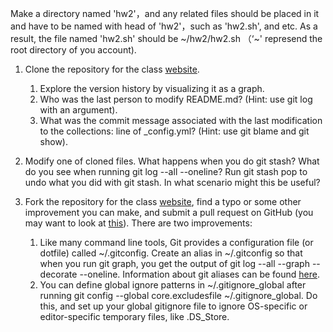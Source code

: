 Make a directory named 'hw2'，and any related files should be placed in it and have to be named with head of 'hw2'，such as 'hw2.sh', and etc. As a result, the file named 'hw2.sh' should be \~/hw2/hw2.sh （‘~' represend the root directory of you account).

1. Clone the repository for the class [website](https://github.com/LeeWilli/emmbedded_development).
    1. Explore the version history by visualizing it as a graph.
    2. Who was the last person to modify README.md? (Hint: use git log with an argument).
    3. What was the commit message associated with the last modification to the collections: line of _config.yml? (Hint: use git blame and git show).

2. Modify one of cloned files. What happens when you do git stash? What do you see when running git log --all --oneline? Run git stash pop to undo what you did with git stash. In what scenario might this be useful?

3. Fork the repository for the class [website](https://github.com/LeeWilli/emmbedded_development), find a typo or some other improvement you can make, and submit a pull request on GitHub (you may want to look at [this](https://github.com/firstcontributions/first-contributions)).
There are two improvements:
    1. Like many command line tools, Git provides a configuration file (or dotfile) called ~/.gitconfig. Create an alias in ~/.gitconfig so that when you run git graph, you get the output of git log --all --graph --decorate --oneline. Information about git aliases can be found [here](https://git-scm.com/docs/git-config#Documentation/git-config.txt-alias).
    2. You can define global ignore patterns in ~/.gitignore_global after running git config --global core.excludesfile ~/.gitignore_global. Do this, and set up your global gitignore file to ignore OS-specific or editor-specific temporary files, like .DS_Store.
